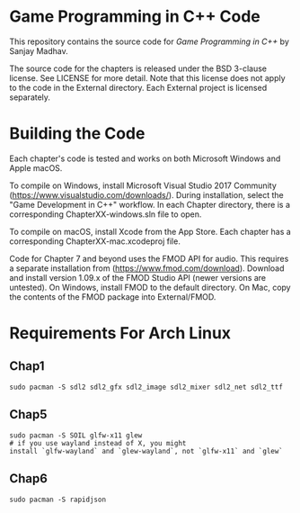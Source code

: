 # Game Programming in C++ Code
This repository contains the source code for *Game Programming in C++* by Sanjay Madhav.

The source code for the chapters is released under the BSD 3-clause
license. See LICENSE for more detail. Note that this license does not apply to
the code in the External directory. Each External project is licensed separately.

# Building the Code
Each chapter's code is tested and works on both Microsoft Windows and Apple macOS.

To compile on Windows, install Microsoft Visual Studio 2017 Community
(https://www.visualstudio.com/downloads/). During installation, select the
"Game Development in C++" workflow. In each Chapter directory, there is a
corresponding ChapterXX-windows.sln file to open.

To compile on macOS, install Xcode from the App Store. Each chapter has
a corresponding ChapterXX-mac.xcodeproj file.

Code for Chapter 7 and beyond uses the FMOD API for audio. This requires
a separate installation from (https://www.fmod.com/download). Download
and install version 1.09.x of the FMOD Studio API (newer versions are untested).
On Windows, install FMOD to the default directory. On Mac, copy the contents
of the FMOD package into External/FMOD.

# Requirements For Arch Linux
## Chap1
```
sudo pacman -S sdl2 sdl2_gfx sdl2_image sdl2_mixer sdl2_net sdl2_ttf
```

## Chap5
```
sudo pacman -S SOIL glfw-x11 glew
# if you use wayland instead of X, you might
install `glfw-wayland` and `glew-wayland`, not `glfw-x11` and `glew`
```

## Chap6
```
sudo pacman -S rapidjson
```
